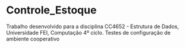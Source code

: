 # Controle_Estoque
Trabalho desenvolvido para a disciplina CC4652 - Estrutura de Dados, Universidade FEI, Computação 4º ciclo.
Testes de configuração de ambiente cooperativo
